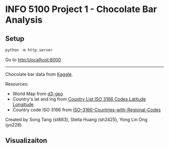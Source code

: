 # INFO 5100 Project 1 - Chocolate Bar Analysis 

## Setup

```python
python -m http.server
```

Go to [http:\\\localhost:8000](http:\\localhost:8000)

____

Chocolate bar data from [Kaggle](https://www.kaggle.com/rtatman/chocolate-bar-ratings).

Resources:

* World Map from [d3-geo](https://github.com/d3/d3-geo/blob/master/test/data/world-50m.json")
* Country's lat and lng from [Country List ISO 3166 Codes Latitude Longitude](https://opendata.socrata.com/dataset/Country-List-ISO-3166-Codes-Latitude-Longitude/mnkm-8ram)
* Country code ISO 3166 from [ISO-3166-Countries-with-Regional-Codes](https://github.com/lukes/ISO-3166-Countries-with-Regional-Codes/blob/master/slim-3/slim-3.json)

Created by Song Tang (st883), Stella Huang (sh2425), Yong Lin Ong (yo228)


## Visualizaiton


